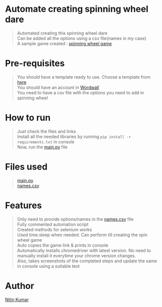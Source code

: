 # Automate creating spinning wheel dare

> Automated creating this spinning wheel dare  
> Can be added all the options using a csv file(names in my case)  
> A sample game created : [spinning wheel game](https://wordwall.net/resource/60302009)

# Pre-requisites

> You should have a template ready to use. Choose a template from [here](https://wordwall.net/create)  
> You should have an account in [Wordwall](https://wordwall.net/)  
> You need to have a csv file with the options you need to add in spinning wheel  


# How to run

> Just check the files and links  
> Install all the needed libraries by running ```pip install -r requirements.txt``` in console  
> Now, run the [main.py](main.py) file  

# Files used

> [main.py](main.py)  
> [names.csv](names.csv)

# Features 

> Only need to provide options/names in the [names.csv](names.csv) file  
> Fully commented automation script  
> Created methods for selenium works  
> Used time.sleep when needed. 
> Can perform till creating the spin wheel game  
> Auto copies the game link & prints in console  
> Automatically installs chromedriver with latest version. No need to manually install it everytime your chrome version changes.  
> Also, takes screenshots of the completed steps and update the same in console using a suitable text  


# Author

[Nitin Kumar](https://nitinkr.me/)



